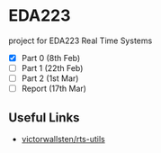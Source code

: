 # EDA223

project for EDA223 Real Time Systems

- [x] Part 0 (8th Feb)
- [ ] Part 1 (22th Feb)
- [ ] Part 2 (1st Mar)
- [ ] Report (17th Mar)

## Useful Links

* [victorwallsten/rts-utils](https://github.com/victorwallsten/rts-utils)